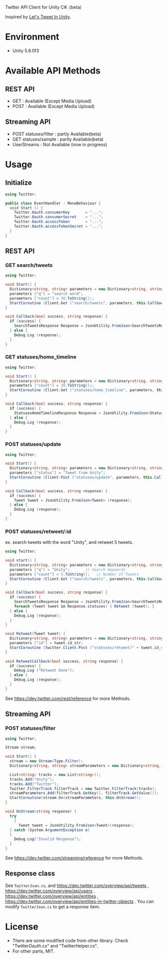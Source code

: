 
Twitter API Client for Unity C#. (beta)

Inspired by [Let's Tweet In Unity](https://www.assetstore.unity3d.com/jp/#!/content/536).

# Environment

- Unity 5.6.0f3

# Available API Methods

## REST API

- GET  : Available (Except Media Upload)
- POST : Available (Except Media Upload)

## Streaming API

- POST statuses/filter : partly Available(beta)
- GET  statuses/sample : partly Available(beta)
- UserStreams : Not Available (now in progress)

# Usage

## Initialize

```C#
using Twitter;

public class EventHandler : MonoBehaviour {
  void Start () {
    Twitter.Oauth.consumerKey       = "...";
    Twitter.Oauth.consumerSecret    = "...";
    Twitter.Oauth.accessToken       = "...";
    Twitter.Oauth.accessTokenSecret = "...";
  }  
}
```
## REST API

### GET search/tweets

```C#
using Twitter;

void Start() {
  Dictionary<string, string> parameters = new Dictionary<string, string>();
  parameters ["q"] = "search word";
  parameters ["count"] = 30.ToString();;
  StartCoroutine (Client.Get ("search/tweets", parameters, this.Callback));
}

void Callback(bool success, string response) {
  if (success) {
    SearchTweetsResponse Response = JsonUtility.FromJson<SearchTweetsResponse> (response);
  } else {
    Debug.Log (response);
  }
}
```

### GET statuses/home_timeline

```C#
using Twitter;

void Start() {
  Dictionary<string, string> parameters = new Dictionary<string, string>();
  parameters ["count"] = 30.ToString();;
  StartCoroutine (Client.Get ("statuses/home_timeline", parameters, this.Callback));
}

void Callback(bool success, string response) {
  if (success) {
    StatusesHomeTimelineResponse Response = JsonUtility.FromJson<StatusesHomeTimelineResponse> (response);
  } else {
    Debug.Log (response);
  }
}
```

### POST statuses/update

```C#
using Twitter;

void Start() {
  Dictionary<string, string> parameters = new Dictionary<string, string>();
  parameters ["status"] = "Tweet from Unity";
  StartCoroutine (Client.Post ("statuses/update", parameters, this.Callback));
}

void Callback(bool success, string response) {
  if (success) {
    Tweet tweet = JsonUtility.FromJson<Tweet> (response);
  } else {
    Debug.Log (response);
  }
}
```

### POST statuses/retweet/:id
ex. search tweets with the word "Unity", and retweet 5 tweets.
```C#
using Twitter;

void start() {
  Dictionary<string, string> parameters = new Dictionary<string, string>();
  parameters ["q"] = "Unity";       // Search keywords
  parameters ["count"] = 5.ToString();   // Number of Tweets
  StartCoroutine (Client.Get ("search/tweets", parameters, this.Callback));
}

void Callback(bool success, string response) {
  if (success) {
    SearchTweetsResponse Response = JsonUtility.FromJson<SearchTweetsResponse> (response);
    foreach (Tweet tweet in Response.statuses) { Retweet (tweet); }
  } else {
    Debug.Log (response);
  }
}

void Retweet(Tweet tweet) {
  Dictionary<string, string> parameters = new Dictionary<string, string>();
  parameters ["id"] = tweet.id_str;
  StartCoroutine (twitter.Client.Post ("statuses/retweet/" + tweet.id_str, parameters, this.RetweetCallback));
}

void RetweetCallback(bool success, string response) {
  if (success) {
    Debug.Log ("Retweet Done");
  } else {
    Debug.Log (response);
  }
}
```
See https://dev.twitter.com/rest/reference for more Methods.


## Streaming API

### POST statuses/filter
```C#
using Twitter;

Stream stream;

void Start() {
  stream = new Stream(Type.Filter);
  Dictionary<string, string> streamParameters = new Dictionary<string, string>();

  List<string> tracks = new List<string>();
  tracks.Add("Unity");
  tracks.Add("Twitter");
  Twitter.FilterTrack filterTrack = new Twitter.FilterTrack(tracks);
  streamParameters.Add(filterTrack.GetKey(), filterTrack.GetValue());
  StartCoroutine(stream.On(streamParameters, this.OnStream));
}

void OnStream(string response) {
  try
    {
      Tweet tweet = JsonUtility.FromJson<Tweet>(response);
  } catch (System.ArgumentException e)
  {
    Debug.Log("Invalid Response");
  }
}
```
See https://dev.twitter.com/streaming/reference for more Methods.

## Response class
See `TwitterJson.cs`, and https://dev.twitter.com/overview/api/tweets , https://dev.twitter.com/overview/api/users , https://dev.twitter.com/overview/api/entities , https://dev.twitter.com/overview/api/entities-in-twitter-objects .
You can modify `TwitterJson.cs` to get a response item.


# License
- There are some modified code from other library. Check "TwitterOauth.cs" and "TwitterHelper.cs".
- For other parts, MIT.
